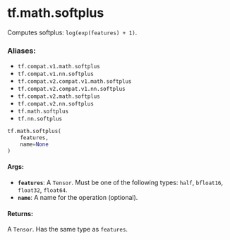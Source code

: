 <div itemscope itemtype="http://developers.google.com/ReferenceObject">
<meta itemprop="name" content="tf.math.softplus" />
<meta itemprop="path" content="Stable" />
</div>

# tf.math.softplus

Computes softplus: `log(exp(features) + 1)`.

### Aliases:

* `tf.compat.v1.math.softplus`
* `tf.compat.v1.nn.softplus`
* `tf.compat.v2.compat.v1.math.softplus`
* `tf.compat.v2.compat.v1.nn.softplus`
* `tf.compat.v2.math.softplus`
* `tf.compat.v2.nn.softplus`
* `tf.math.softplus`
* `tf.nn.softplus`

``` python
tf.math.softplus(
    features,
    name=None
)
```

<!-- Placeholder for "Used in" -->


#### Args:


* <b>`features`</b>: A `Tensor`. Must be one of the following types: `half`, `bfloat16`, `float32`, `float64`.
* <b>`name`</b>: A name for the operation (optional).


#### Returns:

A `Tensor`. Has the same type as `features`.
